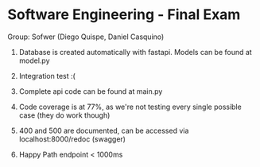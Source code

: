 # Software Engineering - Final Exam

Group: Sofwer (Diego Quispe, Daniel Casquino)

1. Database is created automatically with fastapi. Models can be found at model.py


2. Integration test :(

3. Complete api code can be found at main.py

4. Code coverage is at 77%, as we're not testing every single possible case (they do work though)

5. 400 and 500 are documented, can be accessed via localhost:8000/redoc (swagger)

6. Happy Path endpoint < 1000ms
